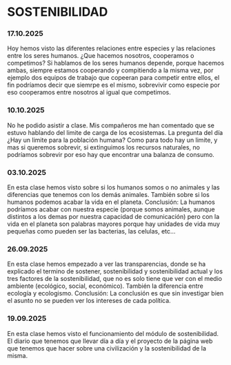 # SOSTENIBILIDAD

### 17.10.2025
Hoy hemos visto las diferentes relaciones entre especies y las relaciones entre los seres humanos. ¿Que hacemos nosotros, cooperamos o competimos? Si hablamos de los seres humanos depende, porque hacemos ambas, siempre estamos cooperando y compitiendo a la misma vez, por ejemplo dos equipos de trabajo que copeeran para competir entre ellos, el fin podríamos decir que siemrpe es el mismo, sobrevivir como especie por eso cooperamos entre nosotros al igual que competimos.

### 10.10.2025
No he podido asistir a clase. Mis compañeros me han comentado que se estuvo hablando del limite de carga de los ecosistemas. La pregunta del día ¿Hay un limite para la población humana? Como para todo hay un limite, y mas si queremos sobrevir, si extinguimos los recursos naturales, no podríamos sobrevir por eso hay que encontrar una balanza de consumo.

### 03.10.2025

En esta clase hemos visto sobre si los humanos somos o no animales y las diferencias que tenemos con los dem&aacute;s animales. Tambi&eacute;n sobre si los humanos podemos acabar la vida en el planeta. Conclusión: La humanos podr&iacute;amos acabar con nuestra especie (porque somos animales, aunque distintos a los demas por nuestra capacidad de comunicaci&oacute;n) pero con la vida en el planeta son palabras mayores porque hay unidades de vida muy pequeñas como pueden ser las bacterias, las celulas, etc...

### 26.09.2025

En esta clase hemos empezado a ver las transparencias, donde se ha explicado el termino de sostener, sostenibilidad y sostenibilidad actual y los tres factores de la sostenibilidad, que no es solo tiene que ver con el medio ambiente (ecol&oacute;gico, social, econ&oacute;mico). Tambi&eacute;n la diferencia entre ecolog&iacute;a y ecologismo. Conclusi&oacute;n: La conclusi&oacute;n es que sin investigar bien el asunto no se pueden ver los intereses de cada pol&iacute;tica.

### 19.09.2025

En esta clase hemos visto el funcionamiento del m&oacute;dulo de sostenibilidad. El diario que tenemos que llevar d&iacute;a a d&iacute;a y el proyecto de la p&aacute;gina web que tenemos que hacer sobre una civilizaci&oacute;n y la sostenibilidad de la misma.